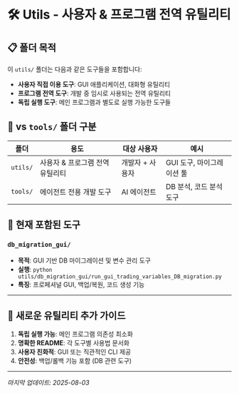 # 🛠️ Utils - 사용자 & 프로그램 전역 유틸리티

## 📋 폴더 목적

이 `utils/` 폴더는 다음과 같은 도구들을 포함합니다:

- **사용자 직접 이용 도구**: GUI 애플리케이션, 대화형 유틸리티
- **프로그램 전역 도구**: 개발 중 임시로 사용되는 전역 유틸리티
- **독립 실행 도구**: 메인 프로그램과 별도로 실행 가능한 도구들

## 🔧 vs `tools/` 폴더 구분

| 폴더 | 용도 | 대상 사용자 | 예시 |
|------|------|-------------|------|
| `utils/` | 사용자 & 프로그램 전역 유틸리티 | 개발자 + 사용자 | GUI 도구, 마이그레이션 툴 |
| `tools/` | 에이전트 전용 개발 도구 | AI 에이전트 | DB 분석, 코드 분석 도구 |

## 📁 현재 포함된 도구

### `db_migration_gui/`
- **목적**: GUI 기반 DB 마이그레이션 및 변수 관리 도구
- **실행**: `python utils/db_migration_gui/run_gui_trading_variables_DB_migration.py`
- **특징**: 프로페셔널 GUI, 백업/복원, 코드 생성 기능

---

## 🚀 새로운 유틸리티 추가 가이드

1. **독립 실행 가능**: 메인 프로그램 의존성 최소화
2. **명확한 README**: 각 도구별 사용법 문서화
3. **사용자 친화적**: GUI 또는 직관적인 CLI 제공
4. **안전성**: 백업/롤백 기능 포함 (DB 관련 도구)

---

*마지막 업데이트: 2025-08-03*
